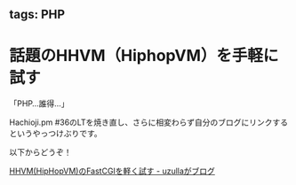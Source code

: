 tags: PHP
---
# 話題のHHVM（HiphopVM）を手軽に試す

「PHP…誰得…」

Hachioji.pm #36のLTを焼き直し、さらに相変わらず自分のブログにリンクするというやっつけぶりです。

以下からどうぞ！

[HHVM(HipHopVM)のFastCGIを軽く試す - uzullaがブログ](http://uzulla.hateblo.jp/entry/2013/12/22/025014)


